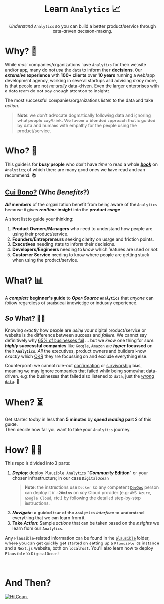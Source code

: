 <div align="center">

# Learn `Analytics` 📈

_Understand_ `Analytics`
so you can build a better product/service
through data-driven decision-making.

</div>

# Why? 💭

While _most_ companies/organizations
have `Analytics` for their
website and/or app,
many do not _use_ the `data`
to inform their **decisions**.
Our **_extensive_ experience** with **100+ clients**
over **10 years** running a web/app development agency,
working in several startups and advising _many_ more,
is that people are not _naturally_ data-driven.
Even the larger enterprises with a data _team_
do not pay enough attention to insights.

The most successful companies/organizations
_listen_ to the data
and take _action_.

> **Note**: we don't advocate
> dogmatically following data
> and ignoring what people say/think.
> We favour a blended approach
> that is guided by data
> and humans with empathy
> for the people using the product/service.

# Who? 👥

This guide is for **_busy_ people**
who don't have _time_
to read a whole
[_**book**_](https://www.amazon.com/s?k=analytics)
on `Analytics`;
of which there are many good ones
we have read and can recommend. 📚

## [Cui Bono?](https://en.wiktionary.org/wiki/cui_bono) (Who _Benefits_?)

**_All_ members** of the organization benefit
from being aware of the `Analytics`
because it gives **_realtime_ insight**
into the **product _usage_**.

A short list to guide your thinking:

1. **Product Owners/Managers** who need to understand
   how people are using their product/service.
2. **Founders/Entrepreneurs** seeking clarity on usage and friction points.
3. **Executives** needing stats to inform their decisions.
4. **Developers/Engineers** needing to _know_ which features are used or _not_.
5. **Customer Service** needing to know where people
   are getting stuck when using the product/service.

# What? 📊

A **_complete_ beginner's guide**
to **_Open Source_ `Analytics`**
that _anyone_ can follow
regardless of statistical knowledge
or industry experience.

## _So_ What? 🤷‍♀️

Knowing _exactly_ how people are _using_
your digital product/service or website
is the difference between success and _failure_.
We cannot say definitively why
[65% of businesses fail](https://www.investopedia.com/financial-edge/1010/top-6-reasons-new-businesses-fail.aspx) ...
but we _know_ one thing for _sure_:
**_highly_ successful companies** like `Google`, `Amazon`
are **_hyper_ focussed** on their **`Analytics`**.
_All_ the executives, product owners and builders know _exactly_
which
[OKR](https://en.wikipedia.org/wiki/Objectives_and_key_results)
they are focussing on and exclude everything else.

Counterpoint: we cannot rule-out
[confirmation](https://en.wikipedia.org/wiki/Confirmation_bias)
or
[survivorship](https://en.wikipedia.org/wiki/Survivorship_bias)
bias, meaning we may ignore companies that failed
while being somewhat data-driven.
e.g: the businesses that failed also listened to `data`,
just the
[_wrong_ `data`](https://www.goodreads.com/quotes/9923896-management-is-doing-things-right-leadership-is-doing-the-right).
💭

# When? ⏳

Get started _today_
in less than **5 minutes**
by **_speed reading_ part 2** of this guide. <br />
Then decide how far you want to take your `Analytics` journey.

# How? 👩‍💻

This repo is divided into 3 parts:
1. **_Deploy_**: deploy `Plausible Analytics` "**_Community_ Edition**"
   on your chosen infrastructure; in our case `DigitalOcean`.
   > **Note**: the instructions use `Docker`
   so any competent
   [`DevOps`](https://github.com/dwyl/learn-devops)
   person can deploy it in **`~20mins`**
   on _any_ Cloud provider
   (e.g: `AWS`, `Azure`, `Google Cloud`, etc.)
   by following the detailed step-by-step instructions.
2. **_Navigate_**: a guided tour of the `Analytics` _interface_
   to understand everything that we can learn from it.
3. **Take _Action_**: Sample _actions_ that can be taken
   based on the _insights_ we learn from our `Analytics`.

Any `Plausible`-related information can be found in the [`plausible`](./plausible/) folder,
where you can get quickly get started on setting up a `Plausible CE` instance
and a `Next.js` website,
both on `localhost`.
You'll also learn how to deploy `Plausible` to `DigitalOcean`!

<br />

# And Then? 

[![HitCount](https://hits.dwyl.com/dwyl/learn-analytics.svg?style=flat-square)](http://hits.dwyl.com/dwyl/learn-analytics)
